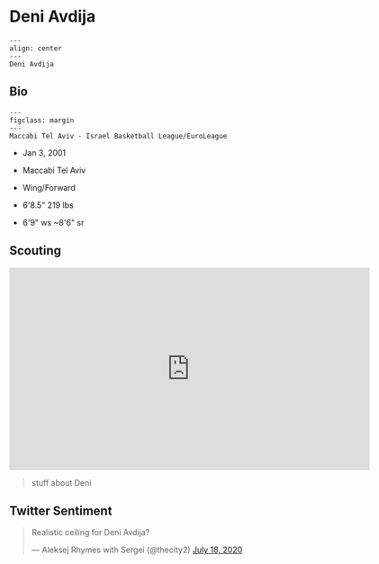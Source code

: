 Deni Avdija
===
```{figure} ../img/deni_avdija.jpg
---
align: center
---
Deni Avdija
```

## Bio
```{figure} ../img/1200px-Maccabi_Tel_Aviv_BC_logo.svg.png
---
figclass: margin
---
Maccabi Tel Aviv - Israel Basketball League/EuroLeague
```
- Jan 3, 2001

- Maccabi Tel Aviv

- Wing/Forward

- 6'8.5" 219 lbs

- 6'9" ws ~8'6" sr

## Scouting
<iframe width="640" height="360" src="https://www.youtube.com/embed/DPAzGTz0mck" frameborder="0" allow="accelerometer; autoplay; encrypted-media; gyroscope; picture-in-picture" allowfullscreen></iframe>

>stuff about Deni

## Twitter Sentiment

<blockquote class="twitter-tweet"><p lang="ro" dir="ltr">Realistic ceiling for Deni Avdija?</p>&mdash; Aleksej Rhymes with Sergei (@thecity2) <a href="https://twitter.com/thecity2/status/1284553861684850688?ref_src=twsrc%5Etfw">July 18, 2020</a></blockquote> <script async src="https://platform.twitter.com/widgets.js" charset="utf-8"></script>